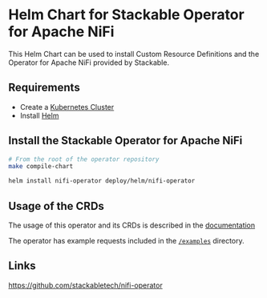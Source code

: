 # Helm Chart for Stackable Operator for Apache NiFi

This Helm Chart can be used to install Custom Resource Definitions and the Operator for Apache NiFi provided by Stackable.

## Requirements

- Create a [Kubernetes Cluster](../Readme.md)
- Install [Helm](https://helm.sh/docs/intro/install/)

## Install the Stackable Operator for Apache NiFi

```bash
# From the root of the operator repository
make compile-chart

helm install nifi-operator deploy/helm/nifi-operator
```

## Usage of the CRDs

The usage of this operator and its CRDs is described in the [documentation](https://docs.stackable.tech/nifi/index.html)

The operator has example requests included in the [`/examples`](https://github.com/stackabletech/nifi/operator/tree/main/examples) directory.

## Links

https://github.com/stackabletech/nifi-operator
